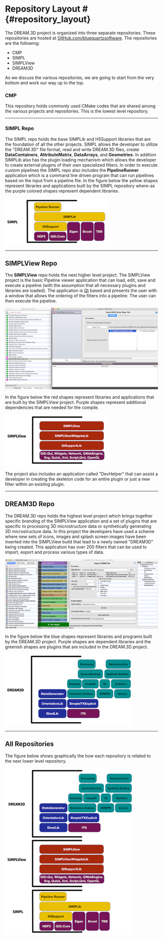 # Repository Layout # {#repository_layout}

The DREAM.3D project is organized into three separate repositories. These repositories are hosted at [GitHub.com/bluequartzsoftware](http://www.github.com/bluequartzsoftware). The repositories are the following:

+ CMP
+ SIMPL
+ SIMPLView
+ DREAM3D

As we discuss the various repositories, we are going to start from the very bottom and work our way up to the top.

### CMP ###
 This repository holds commonly used CMake codes that are shared among the various projects and repositories. This is the lowest level repository.

---

### SIMPL Repo ###

The SIMPL repo holds the base SIMPLib and H5Support libraries that are the foundation of all the other projects. SIMPL allows the developer to utilize the "DREAM.3D" file format, read and write DREAM.3D files, create **DataContainers**, **AttributeMatrix**, **DataArrays**, and **Geometries**. In addition SIMPLib also has the plugin loading mechanism which allows the developer to create external plugins of their own specialized filters. In order to execute custom pipelines the SIMPL repo also includes the **PipelineRunner** application which is a command line driven program that can run pipelines based on the input from a pipeline file. In the figure below the yellow shapes represent libraries and applications built by the SIMPL repository where-as the purple colored shapes represent dependent libraries.

![SIMPL Repository](images/SIMPL_Repo.png)

---

## SIMPLView Repo ##

The **SIMPLView** repo holds the next higher level project. The SIMPLView project is the basic Pipeline viewer application that can load, edit, save and execute a pipeline (with the assumption that all necessary plugins and libraries are loaded). The application is [Qt](http://www.qt.io) based and presents the user with a window that allows the ordering of the filters into a pipeline. The user can then execute the pipeline. 

![SIMPLView Application](Images/SIMPLView_1.png)

In the figure below the red shapes represent libraries and applications that are built by the SIMPLView project. Purple shapes represent additional dependencies that are needed for the compile.

![SIMPLView Repository](Images/SIMPLView_Repo.png)

The project also includes an application called "DevHelper" that can assist a developer in creating the skeleton code for an entire plugin or just a new filter within an existing plugin.

---

## DREAM3D Repo ##

The DREAM.3D repo holds the highest level project which brings together specific *branding* of the SIMPLView application and a set of plugins that are specific to processing 3D microstructure data or synthetically generating 3D microstructure data. In this project the developers have used a scheme where new sets of icons, images and splash screen images have been inserted into the SIMPLView build that lead to a newly named "DREAM3D" being created. This application has over 200 filters that can be used to import, export and process various types of data. 

![DREAM3D Application](Images/DREAM3D_1.png)

In the figure below the blue shapes represent libraries and programs built by the DREAM.3D project. Purple shapes are dependent libraries and the greenish shapes are plugins that are included in the DREAM.3D project.

![DREAM3D Repository](Images/DREAM3D_Repo.png)


---

## All Repositories ##

The figure below shows graphically the how each repository is related to the next lower level repository.

![All Repositories](Images/All_Repos.png)